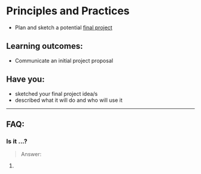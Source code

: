 # Principles and Practices


* Plan and sketch a potential [final project](http://fabacademy.org/archives/2015/students/)


## Learning outcomes:  

* Communicate an initial project proposal


## Have you:

* sketched your final project idea/s
* described what it will do and who will use it 


---

## FAQ:

### Is it ...?
> Answer:
1. 
